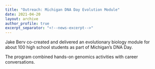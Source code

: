 ```yaml
---
title: "Outreach: Michigan DNA Day Evolution Module"
date: 2021-04-20
layout: archive
author_profile: true
excerpt_separator: "<!--news-excerpt-->"
---
```

Jake Berv co-created and delivered an evolutionary biology module for about 100 high school students as part of Michigan’s DNA Day.

<!--news-excerpt-->
The program combined hands-on genomics activities with career conversations.
